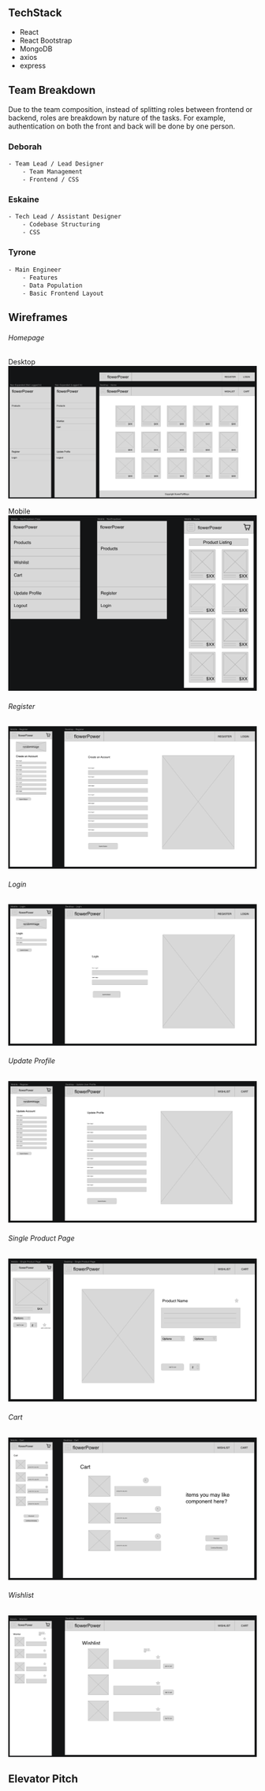 
## TechStack
- React
- React Bootstrap
- MongoDB
- axios
- express

## Team Breakdown

Due to the team composition, instead of splitting roles between frontend or backend, roles are breakdown by nature of the tasks. For example, authentication on both the front and back will be done by one person. 

### Deborah
    - Team Lead / Lead Designer
        - Team Management
        - Frontend / CSS

### Eskaine
    - Tech Lead / Assistant Designer
        - Codebase Structuring
        - CSS

### Tyrone
    - Main Engineer
        - Features
        - Data Population
        - Basic Frontend Layout

## Wireframes
###### Homepage
Desktop
![Home](/wireframes/Home.png)

Mobile
![Home](/wireframes/Home-Mobile.png)

###### Register
![Register](/wireframes/Register.png)

###### Login
![Login](/wireframes/Login.png)

###### Update Profile
![Update Profile](/wireframes/UpdateProfile.png)

###### Single Product Page
![Product Page](/wireframes/ProductPage.png)

###### Cart
![Cart](/wireframes/Cart.png)

###### Wishlist
![Wishlist](/wireframes/Wishlist.png)


## Elevator Pitch